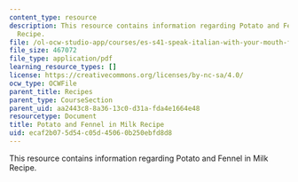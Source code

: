 ```yaml
---
content_type: resource
description: This resource contains information regarding Potato and Fennel in Milk
  Recipe.
file: /ol-ocw-studio-app/courses/es-s41-speak-italian-with-your-mouth-full-spring-2012/ecaf2b075d54c05d45060b250ebfd8d8_MITES_S41S12_recipe_8a.pdf
file_size: 467072
file_type: application/pdf
learning_resource_types: []
license: https://creativecommons.org/licenses/by-nc-sa/4.0/
ocw_type: OCWFile
parent_title: Recipes
parent_type: CourseSection
parent_uid: aa2443c8-8a36-13c0-d31a-fda4e1664e48
resourcetype: Document
title: Potato and Fennel in Milk Recipe
uid: ecaf2b07-5d54-c05d-4506-0b250ebfd8d8
---
```

This resource contains information regarding Potato and Fennel in Milk Recipe.